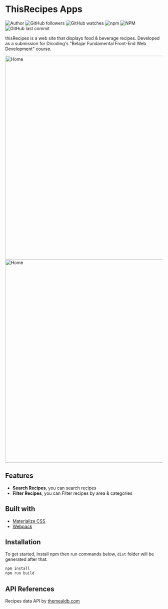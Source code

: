 # ThisRecipes Apps
![Author](https://img.shields.io/badge/made%20by-faniabdullah-blue)
![GitHub followers](https://img.shields.io/github/followers/faniabdullah?style=social)
![GitHub watches](https://img.shields.io/github/stars/faniabdullah/premierLeague--lite?style=social)
![npm](https://img.shields.io/npm/v/parcel-bundler)
![NPM](https://img.shields.io/npm/l/parcel-bundler)
![GitHub last commit](https://img.shields.io/github/last-commit/faniabdullah/dicodingAcademy-FundamentalWeb)


thisRecipes is a web site that displays food & beverage recipes. Developed as a submission for Dicoding's "Belajar Fundamental Front-End Web Development" course. 


<div>
<img src="https://i.imgur.com/8shH8ml.png" alt="Home" height="650" style="margin-right: 16px">
<img src="https://i.imgur.com/WrFjbrn.png" alt="Home" height="650" >
</div>

## Features
* **Search Recipes**,
you can search recipes 
* **Filter Recipes**,
you can Filter recipes by area & categories

## Built with
* [Materialize CSS](https://materializecss.com/)
* [Webpack](https://webpack.js.org/)

## Installation
To get started, Install npm then run commands below, `dist` folder will be generated after that.
```bash
npm install
npm run build
```

## API References
Recipes data API by [themealdb.com](https://www.themealdb.com/)
